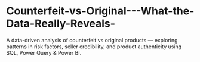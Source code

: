 # Counterfeit-vs-Original---What-the-Data-Really-Reveals-
A data-driven analysis of counterfeit vs original products — exploring patterns in risk factors, seller credibility, and product authenticity using SQL, Power Query &amp; Power BI.
